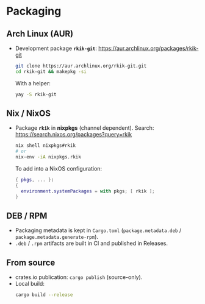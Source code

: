 # Packaging

## Arch Linux (AUR)
- Development package **`rkik-git`**:
  <https://aur.archlinux.org/packages/rkik-git>
  ```bash
  git clone https://aur.archlinux.org/rkik-git.git
  cd rkik-git && makepkg -si
  ```
  With a helper:
  ```bash
  yay -S rkik-git
  ```

## Nix / NixOS
- Package **`rkik`** in **nixpkgs** (channel dependent). Search:
  <https://search.nixos.org/packages?query=rkik>
  ```bash
  nix shell nixpkgs#rkik
  # or
  nix-env -iA nixpkgs.rkik
  ```
  To add into a NixOS configuration:
  ```nix
  { pkgs, ... }:
  {
    environment.systemPackages = with pkgs; [ rkik ];
  }
  ```

## DEB / RPM
- Packaging metadata is kept in `Cargo.toml` (`package.metadata.deb` / `package.metadata.generate-rpm`).
- `.deb` / `.rpm` artifacts are built in CI and published in Releases.

## From source
- crates.io publication: `cargo publish` (source-only).
- Local build:
  ```bash
  cargo build --release
  ```
